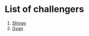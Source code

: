# List of challengers
1. [Shivay](https://github.com/shivaylamba)
2. [Gyan](https://github.com/Gyanthakur)
